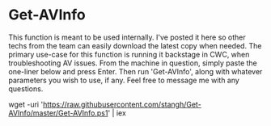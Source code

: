 # Get-AVInfo

This function is meant to be used internally. I've posted it here so other techs from the team can easily download the latest copy when needed.
The primary use-case for this function is running it backstage in CWC, when troubleshooting AV issues. 
From the machine in question, simply paste the one-liner below and press Enter. Then run 'Get-AVInfo', along with whatever parameters you wish to use, if any.
Feel free to message me with any questions.

wget -uri 'https://raw.githubusercontent.com/stangh/Get-AVInfo/master/Get-AVInfo.ps1' | iex
